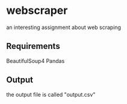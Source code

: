 # webscraper
an interesting assignment about web scraping

## Requirements
BeautifulSoup4
Pandas

## Output
the output file is called "output.csv"